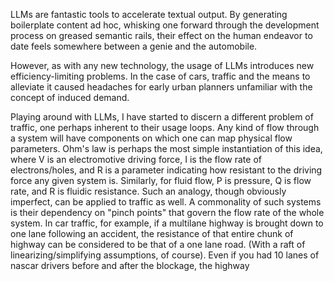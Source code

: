 LLMs are fantastic tools to accelerate textual output. By generating boilerplate content ad hoc, whisking one forward through the development process on greased semantic rails, their effect on the human endeavor to date feels somewhere between a genie and the automobile.

However, as with any new technology, the usage of LLMs introduces new efficiency-limiting problems. In the case of cars, traffic and the means to alleviate it caused headaches for early urban planners unfamiliar with the concept of induced demand.

Playing around with LLMs, I have started to discern a different problem of traffic, one perhaps inherent to their usage loops. Any kind of flow through a system will have components on which one can map physical flow parameters. Ohm's law is perhaps the most simple instantiation of this idea, where V is an electromotive driving force, I is the flow rate of electrons/holes, and R is a parameter indicating how resistant to the driving force any given system is. Similarly, for fluid flow, P is pressure, Q is flow rate, and R is fluidic resistance. Such an analogy, though obviously imperfect, can be applied to traffic as well. A commonality of such systems is their dependency on "pinch points" that govern the flow rate of the whole system. In car traffic, for example, if a multilane highway is brought down to one lane following an accident, the resistance of that entire chunk of highway can be considered to be that of a one lane road. (With a raft of linearizing/simplifying assumptions, of course). Even if you had 10 lanes of nascar drivers before and after the blockage, the highway 